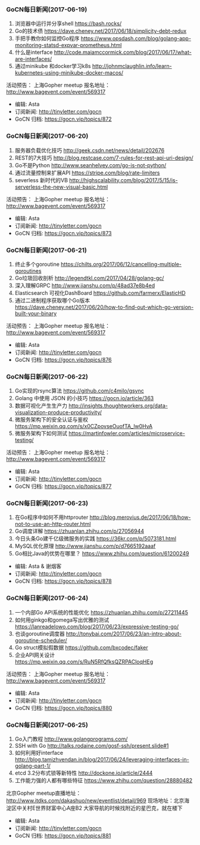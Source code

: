 ### GoCN每日新闻(2017-06-19)

1. 浏览器中运行并分享shell https://bash.rocks/
2. Go的技术债 https://dave.cheney.net/2017/06/18/simplicity-debt-redux
3. 手把手教你如何监控Go程序 https://www.opsdash.com/blog/golang-app-monitoring-statsd-expvar-prometheus.html
4. 什么是interface http://code.maiamccormick.com/blog/2017/06/17/what-are-interfaces/
5. 通过minikube 和docker学习k8s http://johnmclaughlin.info/learn-kubernetes-using-minikube-docker-macos/

活动预告：
上海Gopher meetup 报名地址：http://www.bagevent.com/event/569317

* 编辑: Asta
* 订阅新闻: http://tinyletter.com/gocn
* GoCN 归档: https://gocn.vip/topics/872

### GoCN每日新闻(2017-06-20)

1. 服务器负载优化技巧 http://geek.csdn.net/news/detail/202676
2. REST的7大技巧 http://blog.restcase.com/7-rules-for-rest-api-uri-design/
3. Go不是Python http://www.seanhelvey.com/go-is-not-python/
4. 通过流量控制来扩展API https://stripe.com/blog/rate-limiters
5. severless 新时代的VB http://highscalability.com/blog/2017/5/15/is-serverless-the-new-visual-basic.html

活动预告：
上海Gopher meetup 报名地址：http://www.bagevent.com/event/569317

* 编辑: Asta
* 订阅新闻: http://tinyletter.com/gocn
* GoCN 归档: https://gocn.vip/topics/873

### GoCN每日新闻(2017-06-21)

1. 终止多个goroutine https://chilts.org/2017/06/12/cancelling-multiple-goroutines
2. Go垃圾回收剖析 http://legendtkl.com/2017/04/28/golang-gc/
3. 深入理解GRPC http://www.jianshu.com/p/48ad37e8b4ed
4. Elasticsearch 可视化DashBoard https://github.com/farmerx/ElasticHD
5. 通过二进制程序获取哪个Go版本 https://dave.cheney.net/2017/06/20/how-to-find-out-which-go-version-built-your-binary

活动预告：
上海Gopher meetup 报名地址：http://www.bagevent.com/event/569317

* 编辑: Asta
* 订阅新闻: http://tinyletter.com/gocn
* GoCN 归档: https://gocn.vip/topics/876

### GoCN每日新闻(2017-06-22)

1. Go实现的rsync算法 https://github.com/c4milo/gsync
2. Golang 中使用 JSON 的小技巧 https://gocn.io/article/363
3. 数据可视化产生生产力 http://insights.thoughtworkers.org/data-visualization-produce-productivity/
4. 微服务架构下的安全认证与鉴权 https://mp.weixin.qq.com/s/x0CZpovseOuofTA_lw0HvA
5. 微服务架构下如何测试 https://martinfowler.com/articles/microservice-testing/

活动预告：
上海Gopher meetup 报名地址：http://www.bagevent.com/event/569317

* 编辑: Asta
* 订阅新闻: http://tinyletter.com/gocn
* GoCN 归档: https://gocn.vip/topics/877

### GoCN每日新闻(2017-06-23)

1. 在Go程序中如何不用httprouter http://blog.merovius.de/2017/06/18/how-not-to-use-an-http-router.html
2. Go调度详解 https://zhuanlan.zhihu.com/p/27056944
3. 今日头条Go建千亿级微服务的实践 https://36kr.com/p/5073181.html
4. MySQL优化原理 http://www.jianshu.com/p/d7665192aaaf
5. Go相比Java的优势在哪里？ https://www.zhihu.com/question/61200249

* 编辑: Asta & 谢烟客
* 订阅新闻: http://tinyletter.com/gocn
* GoCN 归档: https://gocn.vip/topics/878

### GoCN每日新闻(2017-06-24)

1. 一个内部Go API系统的性能优化 https://zhuanlan.zhihu.com/p/27211445
2. 如何用ginkgo和gomega写出优雅的测试 https://lanreadelowo.com/blog/2017/06/23/expressive-testing-go/
3. 也谈goroutine调度器 http://tonybai.com/2017/06/23/an-intro-about-goroutine-scheduler/
4. Go struct模拟假数据 https://github.com/bxcodec/faker
5. 企业API网关设计 https://mp.weixin.qq.com/s/RuN5RfQfksQZRPACloqHEg

活动预告：
上海Gopher meetup 报名地址：http://www.bagevent.com/event/569317

* 编辑: Asta
* 订阅新闻: http://tinyletter.com/gocn
* GoCN 归档: https://gocn.vip/topics/880

### GoCN每日新闻(2017-06-25)

1. Go入门教程 http://www.golangprograms.com/
2. SSH with Go http://talks.rodaine.com/gosf-ssh/present.slide#1
3. 如何利用好interface http://blog.tamizhvendan.in/blog/2017/06/24/leveraging-interfaces-in-golang-part-1/
4. etcd 3.2分布式锁等新特性 http://dockone.io/article/2444
5. 工作能力强的人都有哪些特征 https://www.zhihu.com/question/28880482

北京Gopher meetup直播地址：http://www.itdks.com/dakashuo/new/eventlist/detail/969
现场地址：北京海淀区中关村E世界财富中心A座B2
大家导航的时候找附近的星巴克，就在楼下

* 编辑: Asta
* 订阅新闻: http://tinyletter.com/gocn
* GoCN 归档: https://gocn.vip/topics/881